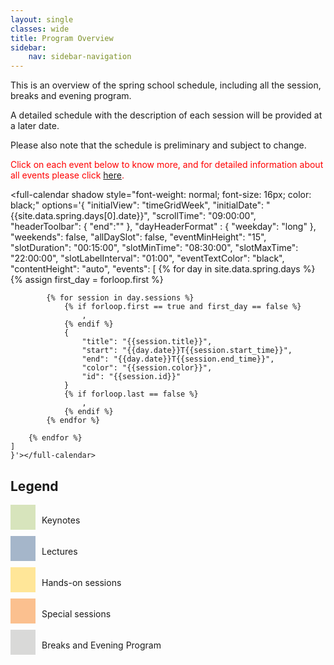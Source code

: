```yaml
---
layout: single
classes: wide
title: Program Overview
sidebar:
    nav: sidebar-navigation
---
```


This is an overview of the spring school schedule, including all the session, breaks and evening program.

A detailed schedule with the description of each session will be provided at a later date.

Please also note that the schedule is preliminary and subject to change.

<p style="color: red">Click on each event below to know more, and for detailed information about all events please click <a href="/spring_school_2025/detailed_program_schedule">here</a>.</p>


<full-calendar shadow style="font-weight: normal; font-size: 16px; color: black;" options='{
    "initialView": "timeGridWeek",
    "initialDate": "{{site.data.spring.days[0].date}}",
    "scrollTime": "09:00:00",
    "headerToolbar": {
        "end":""
    },
    "dayHeaderFormat" : {
        "weekday": "long"
    },
    "weekends": false,
    "allDaySlot": false,
    "eventMinHeight": "15",
    "slotDuration": "00:15:00",
    "slotMinTime": "08:30:00",
    "slotMaxTime": "22:00:00",
    "slotLabelInterval": "01:00",
    "eventTextColor": "black",
    "contentHeight": "auto",
    "events": [
        {% for day in site.data.spring.days %}
            {% assign first_day = forloop.first %}

            {% for session in day.sessions %}
                {% if forloop.first == true and first_day == false %}
                    ,
                {% endif %}
                {
                    "title": "{{session.title}}",
                    "start": "{{day.date}}T{{session.start_time}}",
                    "end": "{{day.date}}T{{session.end_time}}",
                    "color": "{{session.color}}",
                    "id": "{{session.id}}" 
                }
                {% if forloop.last == false %}
                    ,
                {% endif %}
            {% endfor %}

        {% endfor %}
    ]
    }'></full-calendar>

## Legend
<div style="display: flex; align-items: center;">
    <div style="height: 40px; width: 40px; background-color: #d7e4bc; margin-right: 10px; margin-bottom: 10px"></div>
    <span>Keynotes</span>
</div>
<div style="display: flex; align-items: center;">
    <div style="height: 40px; width: 40px; background-color: #a5b6ca; margin-right: 10px; margin-bottom: 10px"></div>
    <span>Lectures</span>
</div>
<div style="display: flex; align-items: center;">
    <div style="height: 40px; width: 40px; background-color: #ffe698; margin-right: 10px; margin-bottom: 10px"></div>
    <span>Hands-on sessions</span>
</div>
<div style="display: flex; align-items: center;">
    <div style="height: 40px; width: 40px; background-color: #fbc08f; margin-right: 10px; margin-bottom: 10px"></div>
    <span>Special sessions</span>
</div>
<div style="display: flex; align-items: center;">
    <div style="height: 40px; width: 40px; background-color: #d9d9d8; margin-right: 10px; margin-bottom: 10px"></div>
    <span>Breaks and Evening Program</span>
</div>
